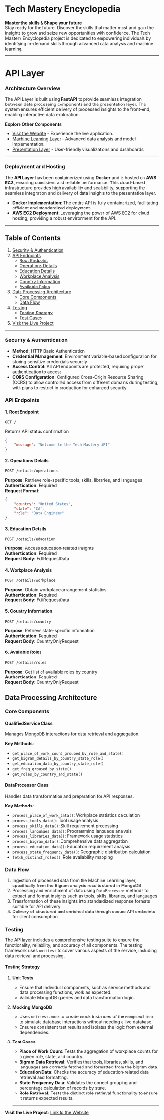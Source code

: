 # Tech Mastery Encyclopedia

**Master the skills & Shape your future**  
Stay ready for the future. Discover the skills that matter most and gain the insights to grow and seize new opportunities with confidence. The Tech Mastery Encyclopedia project is dedicated to empowering individuals by identifying in-demand skills through advanced data analysis and machine learning.

---

# API Layer

### Architecture Overview
The API Layer is built using **FastAPI** to provide seamless integration between data processing components and the presentation layer. The system ensures efficient delivery of processed insights to the front-end, enabling interactive data exploration.

**Explore Other Components**:
- [Visit the Website](https://techmasteryencyclopedia.com/) - Experience the live application.
- [Machine Learning Layer](https://github.com/niharik22/TechMasteryEncyclopedia-MachineLearning-Layer) - Advanced data analysis and model implementation.
- [Presentation Layer](https://github.com/niharik22/TechMasteryEncyclopedia-Presentation-Layer) - User-friendly visualizations and dashboards.


---

### Deployment and Hosting
The **API Layer** has been containerized using **Docker** and is hosted on **AWS EC2**, ensuring consistent and reliable performance. This cloud-based infrastructure provides high availability and scalability, supporting the seamless integration and delivery of data insights to the presentation layer.

- **Docker Implementation**: The entire API is fully containerized, facilitating efficient and standardized deployment.
- **AWS EC2 Deployment**: Leveraging the power of AWS EC2 for cloud hosting, providing a robust environment for the API.
---

## Table of Contents
1. [Security & Authentication](#security--authentication)
2. [API Endpoints](#api-endpoints)
   - [Root Endpoint](#1-root-endpoint)
   - [Operations Details](#2-operations-details)
   - [Education Details](#3-education-details)
   - [Workplace Analysis](#4-workplace-analysis)
   - [Country Information](#5-country-information)
   - [Available Roles](#6-available-roles)
3. [Data Processing Architecture](#data-processing-architecture)
   - [Core Components](#core-components)
   - [Data Flow](#data-flow)
4. [Testing](#testing)
   - [Testing Strategy](#testing-strategy)
   - [Test Cases](#test-cases)
5. [Visit the Live Project](#visit-the-live-project)

---


### Security & Authentication
- **Method**: HTTP Basic Authentication
- **Credential Management**: Environment variable-based configuration for storing sensitive credentials securely
- **Access Control**: All API endpoints are protected, requiring proper authentication to access
- **CORS Configuration**: Configured Cross-Origin Resource Sharing (CORS) to allow controlled access from different domains during testing, with plans to restrict in production for enhanced security


### API Endpoints

#### 1. Root Endpoint
```
GET /
```
Returns API status confirmation
```json
{
    "message": "Welcome to the Tech Mastery API"
}
```

#### 2. Operations Details
```
POST /details/operations
```
**Purpose**: Retrieve role-specific tools, skills, libraries, and languages  
**Authentication**: Required  
**Request Format**:
```json
{
    "country": "United States",
    "state": "CA",
    "role": "Data Engineer"
}
```

#### 3. Education Details
```
POST /details/education
```
**Purpose**: Access education-related insights  
**Authentication**: Required  
**Request Body**: FullRequestData

#### 4. Workplace Analysis
```
POST /details/workplace
```
**Purpose**: Obtain workplace arrangement statistics  
**Authentication**: Required  
**Request Body**: FullRequestData

#### 5. Country Information
```
POST /details/country
```
**Purpose**: Retrieve state-specific information  
**Authentication**: Required  
**Request Body**: CountryOnlyRequest

#### 6. Available Roles
```
POST /details/roles
```
**Purpose**: Get list of available roles by country  
**Authentication**: Required  
**Request Body**: CountryOnlyRequest

## Data Processing Architecture

### Core Components

#### QualifiedService Class
Manages MongoDB interactions for data retrieval and aggregation.

**Key Methods**:
- `get_place_of_work_count_grouped_by_role_and_state()`
- `get_bigram_details_by_country_state_role()`
- `get_education_data_by_country_state_role()`
- `get_freq_grouped_by_state()`
- `get_roles_by_country_and_state()`

#### DataProcessor Class
Handles data transformation and preparation for API responses.

**Key Methods**:
- `process_place_of_work_data()`: Workplace statistics calculation
- `process_tools_data()`: Tool usage analysis
- `process_skills_data()`: Skill requirement processing
- `process_languages_data()`: Programming language analysis
- `process_libraries_data()`: Framework usage statistics
- `process_bigram_data()`: Comprehensive data aggregation
- `process_education_data()`: Education requirement analysis
- `process_state_frequency_data()`: Geographic distribution calculation
- `fetch_distinct_roles()`: Role availability mapping

### Data Flow
1. Ingestion of processed data from the Machine Learning layer, specifically from the Bigram analysis results stored in MongoDB
2. Processing and enrichment of data using `DataProcessor` methods to extract and format insights such as tools, skills, libraries, and languages
3. Transformation of these insights into standardized response formats suitable for API delivery
4. Delivery of structured and enriched data through secure API endpoints for client consumption

### Testing 

The API layer includes a comprehensive testing suite to ensure the functionality, reliability, and accuracy of all components. The testing framework uses `unittest` to cover various aspects of the service, including data retrieval and processing.

#### Testing Strategy

1. **Unit Tests**
   - Ensure that individual components, such as service methods and data processing functions, work as expected.
   - Validate MongoDB queries and data transformation logic.

2. **Mocking MongoDB**
   - Uses `unittest.mock` to create mock instances of the `MongoDBClient` to simulate database interactions without needing a live database.
   - Ensures consistent test results and isolates the logic from external dependencies.

3. **Test Cases**
   - **Place of Work Count**: Tests the aggregation of workplace counts for a given role, state, and country.
   - **Bigram Data Retrieval**: Verifies that tools, libraries, skills, and languages are correctly fetched and formatted from the bigram data.
   - **Education Data**: Checks the accuracy of education-related data retrieval and formatting.
   - **State Frequency Data**: Validates the correct grouping and percentage calculation of records by state.
   - **Role Retrieval**: Tests the distinct role retrieval functionality to ensure it returns expected results.
   
   ---


**Visit the Live Project**: [Link to the Website](https://techmasteryencyclopedia.com/)
